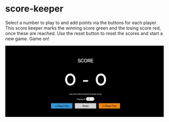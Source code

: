 # score-keeper
Select a number to play to and add points via the buttons for each player. This score keeper marks the winning score green and the losing score red, once these are reached. Use the reset button to reset the scores and start a new game. Game on! 

![Image of Score Keeper](https://github.com/Dali-codes/score-keeper/blob/main/images/score-keeper.JPG)
